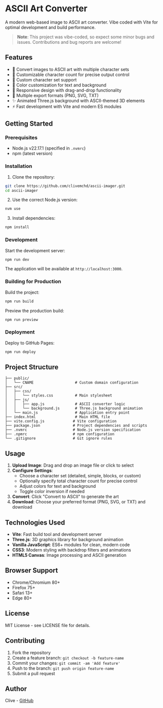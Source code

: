 # ASCII Art Converter

A modern web-based image to ASCII art converter. Vibe coded with Vite for optimal development and build performance.

> **Note**: This project was vibe-coded, so expect some minor bugs and issues. Contributions and bug reports are welcome!

## Features

- 🎨 Convert images to ASCII art with multiple character sets
- 🎯 Customizable character count for precise output control
- 🎨 Custom character set support
- 🌈 Color customization for text and background
- 📱 Responsive design with drag-and-drop functionality
- 📄 Multiple export formats (PNG, SVG, TXT)
- ✨ Animated Three.js background with ASCII-themed 3D elements
- ⚡ Fast development with Vite and modern ES modules

## Getting Started

### Prerequisites

- Node.js v22.17.1 (specified in `.nvmrc`)
- npm (latest version)

### Installation

1. Clone the repository:
```bash
git clone https://github.com/clivemchd/ascii-imager.git
cd ascii-imager
```

2. Use the correct Node.js version:
```bash
nvm use
```

3. Install dependencies:
```bash
npm install
```

### Development

Start the development server:
```bash
npm run dev
```

The application will be available at `http://localhost:3000`.

### Building for Production

Build the project:
```bash
npm run build
```

Preview the production build:
```bash
npm run preview
```

### Deployment

Deploy to GitHub Pages:
```bash
npm run deploy
```

## Project Structure

```
├── public/
│   └── CNAME                   # Custom domain configuration
├── src/
│   ├── css/
│   │   └── styles.css          # Main stylesheet
│   ├── js/
│   │   ├── app.js              # ASCII converter logic
│   │   └── background.js       # Three.js background animation
│   └── main.js                 # Application entry point
├── index.html                  # Main HTML file
├── vite.config.js             # Vite configuration
├── package.json               # Project dependencies and scripts
├── .nvmrc                     # Node.js version specification
├── .npmrc                     # npm configuration
└── .gitignore                 # Git ignore rules
```

## Usage

1. **Upload Image**: Drag and drop an image file or click to select
2. **Configure Settings**:
   - Choose a character set (detailed, simple, blocks, or custom)
   - Optionally specify total character count for precise control
   - Adjust colors for text and background
   - Toggle color inversion if needed
3. **Convert**: Click "Convert to ASCII" to generate the art
4. **Download**: Choose your preferred format (PNG, SVG, or TXT) and download

## Technologies Used

- **Vite**: Fast build tool and development server
- **Three.js**: 3D graphics library for background animation
- **Vanilla JavaScript**: ES6+ modules for clean, modern code
- **CSS3**: Modern styling with backdrop filters and animations
- **HTML5 Canvas**: Image processing and ASCII generation

## Browser Support

- Chrome/Chromium 80+
- Firefox 75+
- Safari 13+
- Edge 80+

## License

MIT License - see LICENSE file for details.

## Contributing

1. Fork the repository
2. Create a feature branch: `git checkout -b feature-name`
3. Commit your changes: `git commit -am 'Add feature'`
4. Push to the branch: `git push origin feature-name`
5. Submit a pull request

## Author

Clive - [GitHub](https://github.com/clivemchd)